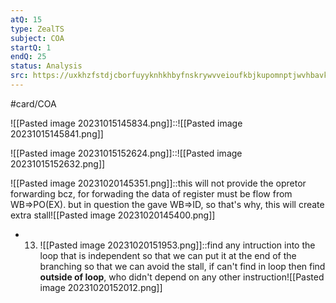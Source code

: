 ```yaml
---
atQ: 15
type: ZealTS
subject: COA
startQ: 1
endQ: 25
status: Analysis
src: https://uxkhzfstdjcborfuyyknhkhbyfnskrywvveioufkbjkupomnptjwvhbavkysuhi.vercel.app/solution.html?testId=62cea705550abd866f9de327&test_id=25
---
```

#card/COA
 <!--SR:!2023-11-04,10,270-->
![[Pasted image 20231015145834.png]]::![[Pasted image 20231015145841.png]] <!--SR:!2023-12-12,32,270-->
 <!--SR:!2023-11-11,5,230-->
![[Pasted image 20231015152624.png]]::![[Pasted image 20231015152632.png]] <!--SR:!2024-01-11,48,250-->
 <!--SR:!2023-11-26,15,270-->
![[Pasted image 20231020145351.png]]::this will not provide the opretor forwarding bcz, for forwading the data of register must be flow from WB=>PO(EX). but in question the gave WB=>ID, so that's why, this will create extra stall![[Pasted image 20231020145400.png]] <!--SR:!2023-12-29,29,290-->
- 13.  ![[Pasted image 20231020151953.png]]::find any intruction into the loop that is independent so that we can put it at the end of the branching so that we can avoid the stall, if can't find in loop then find **outside of loop**, who didn't depend on any other instruction![[Pasted image 20231020152012.png]] <!--SR:!2023-12-20,42,290-->